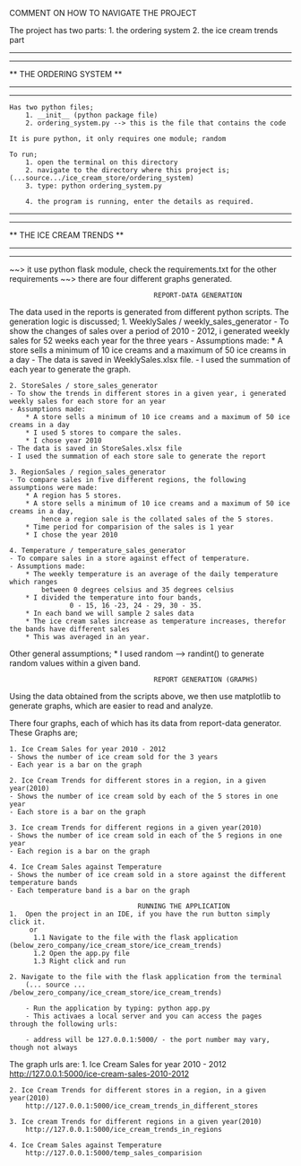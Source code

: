 COMMENT ON HOW TO NAVIGATE THE PROJECT

The project has two parts:
    1. the ordering system
    2. the ice cream trends part

**************************************************************************************************************************
**                                                                                                                      **
**                                    THE ORDERING SYSTEM                                                               **
**                                                                                                                      **
**************************************************************************************************************************
    Has two python files;
        1. __init__ (python package file)
        2. ordering_system.py --> this is the file that contains the code

    It is pure python, it only requires one module; random

    To run;
        1. open the terminal on this directory
        2. navigate to the directory where this project is; (...source.../ice_cream_store/ordering_system)
        3. type: python ordering_system.py

        4. the program is running, enter the details as required.

**************************************************************************************************************************
**                                                                                                                      **
**                                    THE ICE CREAM TRENDS                                                              **
**                                                                                                                      **
**************************************************************************************************************************
~~> it use python flask module, check the requirements.txt for the other requirements
~~> there are four different graphs generated.

                                        REPORT-DATA GENERATION
The data used in the reports is generated from different python scripts. The generation logic is discussed;
    1. WeeklySales / weekly_sales_generator
    - To show the changes of sales over a period of 2010 - 2012, i generated weekly sales for 52 weeks each year for the three years
    - Assumptions made:
        * A store sells a minimum of 10 ice creams and a maximum of 50 ice creams in a day
    - The data is saved in WeeklySales.xlsx file.
    - I used the summation of each year to generate the graph.

    2. StoreSales / store_sales_generator
    - To show the trends in different stores in a given year, i generated weekly sales for each store for an year
    - Assumptions made:
        * A store sells a minimum of 10 ice creams and a maximum of 50 ice creams in a day
        * I used 5 stores to compare the sales.
        * I chose year 2010
    - The data is saved in StoreSales.xlsx file
    - I used the summation of each store sale to generate the report

    3. RegionSales / region_sales_generator
    - To compare sales in five different regions, the following assumptions were made:
        * A region has 5 stores.
        * A store sells a minimum of 10 ice creams and a maximum of 50 ice creams in a day,
            hence a region sale is the collated sales of the 5 stores.
        * Time period for comparision of the sales is 1 year
        * I chose the year 2010

    4. Temperature / temperature_sales_generator
    - To compare sales in a store against effect of temperature.
    - Assumptions made:
        * The weekly temperature is an average of the daily temperature which ranges
            between 0 degrees celsius and 35 degrees celsius
        * I divided the temperature into four bands,
                   0 - 15, 16 -23, 24 - 29, 30 - 35.
        * In each band we will sample 2 sales data
        * The ice cream sales increase as temperature increases, therefor the bands have different sales
        * This was averaged in an year. 

Other general assumptions;
    * I used random --> randint() to generate random values within a given band.


                                        REPORT GENERATION (GRAPHS)
Using the data obtained from the scripts above, we then use matplotlib to generate graphs, which are easier to read
and analyze.

There four graphs, each of which has its data from report-data generator. These Graphs are;

    1. Ice Cream Sales for year 2010 - 2012
    - Shows the number of ice cream sold for the 3 years
    - Each year is a bar on the graph

    2. Ice Cream Trends for different stores in a region, in a given year(2010)
    - Shows the number of ice cream sold by each of the 5 stores in one year
    - Each store is a bar on the graph

    3. Ice cream Trends for different regions in a given year(2010)
    - Shows the number of ice cream sold in each of the 5 regions in one year
    - Each region is a bar on the graph

    4. Ice Cream Sales against Temperature
    - Shows the number of ice cream sold in a store against the different temperature bands
    - Each temperature band is a bar on the graph
    
                                    RUNNING THE APPLICATION
    1.  Open the project in an IDE, if you have the run button simply click it.
         or
          1.1 Navigate to the file with the flask application (below_zero_company/ice_cream_store/ice_cream_trends)
          1.2 Open the app.py file
          1.3 Right click and run
      
    2. Navigate to the file with the flask application from the terminal 
        (... source ... /below_zero_company/ice_cream_store/ice_cream_trends)            
        
        - Run the application by typing: python app.py
        - This activaes a local server and you can access the pages through the following urls:
        
        - address will be 127.0.0.1:5000/ - the port number may vary, though not always
          
         
The graph urls are:
    1. Ice Cream Sales for year 2010 - 2012
        http://127.0.0.1:5000/ice-cream-sales-2010-2012
        
    2. Ice Cream Trends for different stores in a region, in a given year(2010)
        http://127.0.0.1:5000/ice_cream_trends_in_different_stores
        
    3. Ice cream Trends for different regions in a given year(2010)
        http://127.0.0.1:5000/ice_cream_trends_in_regions
        
    4. Ice Cream Sales against Temperature
        http://127.0.0.1:5000/temp_sales_comparision
        